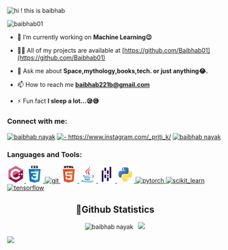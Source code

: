 ![hi ! this is baibhab](https://user-images.githubusercontent.com/86152376/150072758-43ae3ace-fe02-4e81-b606-20456d75d5dd.gif)



<p align="left"> <img src="https://komarev.com/ghpvc/?username=baibhab01&label=Profile%20views&color=0e75b6&style=flat" alt="baibhab01" /> </p>

- 🌱 I’m currently working on **Machine Learning😉**

- 👨‍💻 All of my projects are available at [https://github.com/Baibhab01](https://github.com/Baibhab01)

- 💬 Ask me about **Space,mythology,books,tech. or just anything😂.**

- 📫 How to reach me **baibhab221b@gmail.com**

- ⚡ Fun fact **I sleep a lot...😪😅**

<h3 align="left">Connect with me:</h3>
<p align="left">
<a href="https://linkedin.com/in/baibhab nayak" target="blank"><img align="center" src="https://raw.githubusercontent.com/rahuldkjain/github-profile-readme-generator/master/src/images/icons/Social/linked-in-alt.svg" alt="baibhab nayak" height="30" width="40" /></a>
  <a href="https://instagram.com/- https://www.instagram.com/baibhab_01/" target="blank"><img align="center" src="https://raw.githubusercontent.com/rahuldkjain/github-profile-readme-generator/master/src/images/icons/Social/instagram.svg" alt="- https://www.instagram.com/_priti_k/" height="30" width="40" /></a>
<a href="https://kaggle.com/baibhab nayak" target="blank"><img align="center" src="https://raw.githubusercontent.com/rahuldkjain/github-profile-readme-generator/master/src/images/icons/Social/kaggle.svg" alt="baibhab nayak" height="30" width="40" /></a>
</p>

<h3 align="left">Languages and Tools:</h3>
<p align="left"> <a href="https://www.w3schools.com/cpp/" target="_blank" rel="noreferrer"> <img src="https://raw.githubusercontent.com/devicons/devicon/master/icons/cplusplus/cplusplus-original.svg" alt="cplusplus" width="40" height="40"/> </a> <a href="https://www.w3schools.com/css/" target="_blank" rel="noreferrer"> <img src="https://raw.githubusercontent.com/devicons/devicon/master/icons/css3/css3-original-wordmark.svg" alt="css3" width="40" height="40"/> </a> <a href="https://git-scm.com/" target="_blank" rel="noreferrer"> <img src="https://www.vectorlogo.zone/logos/git-scm/git-scm-icon.svg" alt="git" width="40" height="40"/> </a> <a href="https://www.w3.org/html/" target="_blank" rel="noreferrer"> <img src="https://raw.githubusercontent.com/devicons/devicon/master/icons/html5/html5-original-wordmark.svg" alt="html5" width="40" height="40"/> </a> <a href="https://www.java.com" target="_blank" rel="noreferrer"> <img src="https://raw.githubusercontent.com/devicons/devicon/master/icons/java/java-original.svg" alt="java" width="40" height="40"/> </a> <a href="https://pandas.pydata.org/" target="_blank" rel="noreferrer"> <img src="https://raw.githubusercontent.com/devicons/devicon/2ae2a900d2f041da66e950e4d48052658d850630/icons/pandas/pandas-original.svg" alt="pandas" width="40" height="40"/> </a> <a href="https://www.python.org" target="_blank" rel="noreferrer"> <img src="https://raw.githubusercontent.com/devicons/devicon/master/icons/python/python-original.svg" alt="python" width="40" height="40"/> </a> <a href="https://pytorch.org/" target="_blank" rel="noreferrer"> <img src="https://www.vectorlogo.zone/logos/pytorch/pytorch-icon.svg" alt="pytorch" width="40" height="40"/> </a> <a href="https://scikit-learn.org/" target="_blank" rel="noreferrer"> <img src="https://upload.wikimedia.org/wikipedia/commons/0/05/Scikit_learn_logo_small.svg" alt="scikit_learn" width="40" height="40"/> </a> <a href="https://www.tensorflow.org" target="_blank" rel="noreferrer"> <img src="https://www.vectorlogo.zone/logos/tensorflow/tensorflow-icon.svg" alt="tensorflow" width="40" height="40"/> </a> </p>

<h2 align="center">🔆Github Statistics </h2>
<p align='center'><img width="400px" src="https://github-readme-streak-stats.herokuapp.com/?user=baibhab01&theme=radical" alt="baibhab nayak" />&nbsp; &nbsp;<img width="400px" src="https://github-readme-stats.vercel.app/api?username=baibhab01&count_private=true&theme=radical"/></p>
 
  ![](https://activity-graph.herokuapp.com/graph?username=baibhab01&theme=react-dark&hide_border=true&area=true)
	

